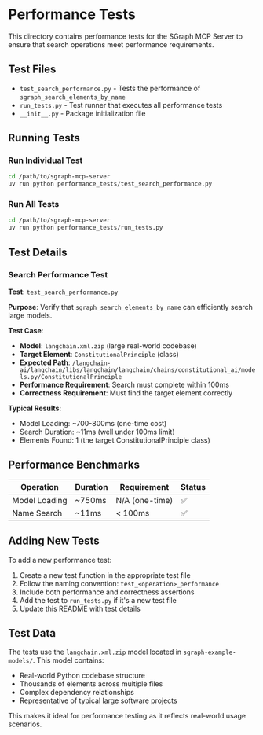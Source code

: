 # Performance Tests

This directory contains performance tests for the SGraph MCP Server to ensure that search operations meet performance requirements.

## Test Files

- `test_search_performance.py` - Tests the performance of `sgraph_search_elements_by_name`
- `run_tests.py` - Test runner that executes all performance tests
- `__init__.py` - Package initialization file

## Running Tests

### Run Individual Test

```bash
cd /path/to/sgraph-mcp-server
uv run python performance_tests/test_search_performance.py
```

### Run All Tests

```bash
cd /path/to/sgraph-mcp-server
uv run python performance_tests/run_tests.py
```

## Test Details

### Search Performance Test

**Test**: `test_search_performance.py`

**Purpose**: Verify that `sgraph_search_elements_by_name` can efficiently search large models.

**Test Case**:
- **Model**: `langchain.xml.zip` (large real-world codebase)
- **Target Element**: `ConstitutionalPrinciple` (class)
- **Expected Path**: `/langchain-ai/langchain/libs/langchain/langchain/chains/constitutional_ai/models.py/ConstitutionalPrinciple`
- **Performance Requirement**: Search must complete within 100ms
- **Correctness Requirement**: Must find the target element correctly

**Typical Results**:
- Model Loading: ~700-800ms (one-time cost)
- Search Duration: ~11ms (well under 100ms limit)
- Elements Found: 1 (the target ConstitutionalPrinciple class)

## Performance Benchmarks

| Operation | Duration | Requirement | Status |
|-----------|----------|-------------|--------|
| Model Loading | ~750ms | N/A (one-time) | ✅ |
| Name Search | ~11ms | < 100ms | ✅ |

## Adding New Tests

To add a new performance test:

1. Create a new test function in the appropriate test file
2. Follow the naming convention: `test_<operation>_performance`
3. Include both performance and correctness assertions
4. Add the test to `run_tests.py` if it's a new test file
5. Update this README with test details

## Test Data

The tests use the `langchain.xml.zip` model located in `sgraph-example-models/`. This model contains:
- Real-world Python codebase structure
- Thousands of elements across multiple files
- Complex dependency relationships
- Representative of typical large software projects

This makes it ideal for performance testing as it reflects real-world usage scenarios.
